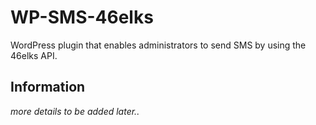 # WP-SMS-46elks

WordPress plugin that enables administrators to send SMS by using the 46elks API.

## Information

*more details to be added later..*
